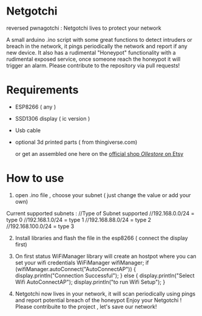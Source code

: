 # Netgotchi
reversed pwnagotchi : Netgotchi lives to protect your network 

A small arduino .ino script with some great functions to detect intruders or breach in the network, it pings periodically the network and report if any new device. It also has a rudimental "Honeypot" functionality with a rudimental exposed service, once someone reach the honeypot it will trigger an alarm. Please contribute to the repository via pull requests!

# Requirements 
- ESP8266 ( any )
- SSD1306 display ( ic version ) 
- Usb cable 
- optional 3d printed parts ( from thingiverse.com)

  or get an assembled one here on the [official shop *Ollestore* on Etsy](https://ollestore.etsy.com) 

# How to use
1. open .ino file , choose your subnet ( just change the value or add your own)

Current supported subnets :
//Type of Subnet supported
//192.168.0.0/24 = type 0
//192.168.1.0/24 = type 1
//192.168.88.0/24 = type 2
//192.168.100.0/24  = type 3

2. Install libraries and flash the file in the esp8266 ( connect the display first)
3. On first status WiFiManager library will create an hostpot where you can set your wifi credentials
   WiFiManager wifiManager;
  if (wifiManager.autoConnect("AutoConnectAP")) {
    display.println("Connection Successful");
  } else {
    display.println("Select Wifi AutoConnectAP");
    display.println("to run Wifi Setup");
  }

4. Netgotchi now lives in your network, it will scan periodically using pings and report potential breach of the honeypot
   Enjoy your Netgotchi !
   Please contribuite to the project , let's save our network! 

